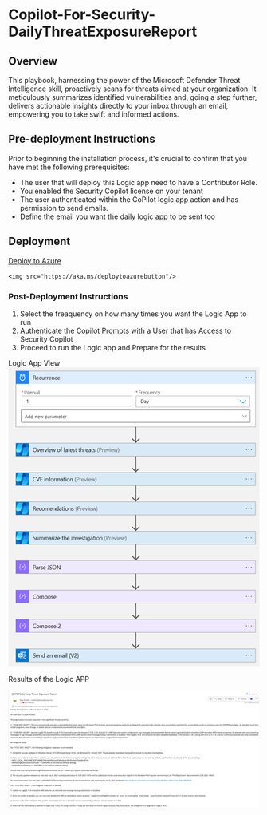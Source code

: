 # Copilot-For-Security-DailyThreatExposureReport 
## Overview

This playbook, harnessing the power of the Microsoft Defender Threat Intelligence skill, proactively scans for threats aimed at your organization. It meticulously summarizes identified vulnerabilities and, going a step further, delivers actionable insights directly to your inbox through an email, empowering you to take swift and informed actions.

## Pre-deployment Instructions

Prior to beginning the installation process, it's crucial to confirm that you have met the following prerequisites:
- The user that will deploy this Logic app need to have a Contributor Role.
- You enabled the Security Copilot license on your tenant
- The user authenticated within the CoPilot logic app action and has permission to send emails.
- Define the email you want the daily logic app to be sent too

## Deployment

<a href="https://portal.azure.com/#create/Microsoft.Template/uri/https%3A%2F%2Fraw.githubusercontent.com%2FAzure%2FCopilot-For-Security%2Fmain%2FLogic%2520Apps%2FDailyThreatExposureReport-Copilot%2Fazuredeploy.json" target="_blank">Deploy to Azure</a>

    <img src="https://aka.ms/deploytoazurebutton"/>
</a>


### Post-Deployment Instructions

1. Select the freaquency on how many times you want the Logic App to run 
2. Authenticate the Copilot Prompts with a User that has Access to Security Copilot 
3. Proceed to run the Logic app and Prepare for the results 

Logic App View
![Daily Threat Exposure](https://github.com/Azure/Copilot-For-Security/blob/main/Images/Logicapp%20images/Dailythreatexposure.png)

Results of the Logic APP

![Daily Threat Exposure 2](https://github.com/Azure/Copilot-For-Security/blob/main/Images/Logicapp%20images/Dailythreatexposure2.png)
